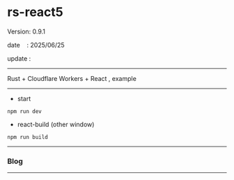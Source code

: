 ﻿# rs-react5

 Version: 0.9.1

 date    : 2025/06/25 

 update :

***

Rust + Cloudflare Workers +  React , example

***
* start
```
npm run dev
```

* react-build (other window)
```
npm run build
```

***
### Blog

***


